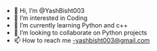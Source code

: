 - 👋 Hi, I’m @YashBisht003
- 👀 I’m interested in Coding 
- 🌱 I’m currently learning Python and c++
- 💞️ I’m looking to collaborate on Python projects
- 📫 How to reach me -yashbisht003@gmail.com

<!---
YashBisht003/YashBisht003 is a ✨ special ✨ repository because its `README.md` (this file) appears on your GitHub profile.
You can click the Preview link to take a look at your changes.
--->
